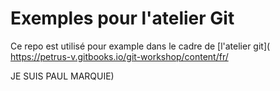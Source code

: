 # Exemples pour l'atelier Git

Ce repo est utilisé pour example dans le cadre de [l'atelier git](
https://petrus-v.gitbooks.io/git-workshop/content/fr/

JE SUIS PAUL MARQUIE)
